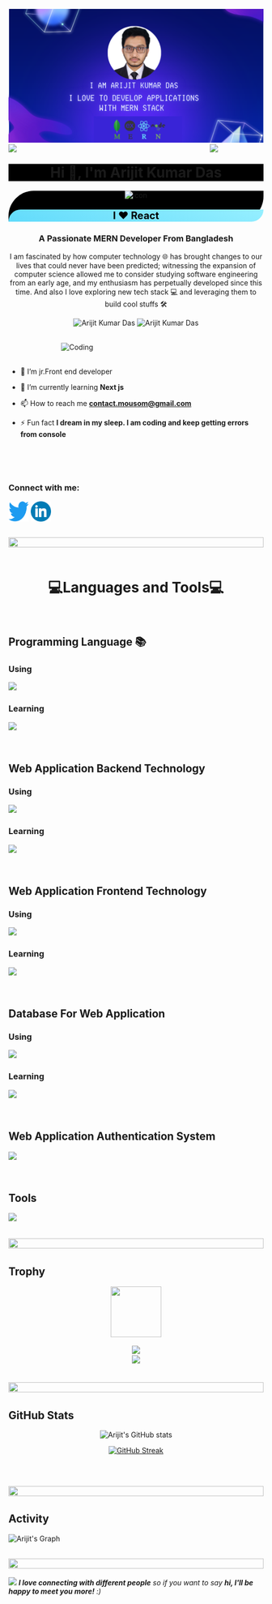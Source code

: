 <!-- ### Hi there 👋

<!--
**akdmausom/akdmausom** is a ✨ _special_ ✨ repository because its `README.md` (this file) appears on your GitHub profile.

Here are some ideas to get you started:

- 🔭 I’m currently working on ...
- 🌱 I’m currently learning ...
- 👯 I’m looking to collaborate on ...
- 🤔 I’m looking for help with ...
- 💬 Ask me about ...
- 📫 How to reach me: ...
- 😄 Pronouns: ...
- ⚡ Fun fact: ...
--> 

![Arijit Kumar Das Cover Photo](/assets/social_images/mern_stack.png "San Juan Mountains")
<img align="left" src="https://user-images.githubusercontent.com/65187002/144930161-2f783401-8d27-4fdf-a2f7-cc0ba32f1f1f.gif" width="21%" style="display:inline;"><img align="right" src="https://user-images.githubusercontent.com/65187002/144930161-2f783401-8d27-4fdf-a2f7-cc0ba32f1f1f.gif" width="21%" style="display:inline;">

<h1 align="center" style="background: black; height:auto;">Hi 👋, I'm Arijit Kumar Das</h1>
<div align="center" style="background: black; border-radius: 50px 0px;"><img src="https://techstack-generator.vercel.app/react-icon.svg" alt="icon" width="50" height="50" />
<p style="color:black; border-radius: 50px 0px; font-size: 20px; background-image: linear-gradient(18deg, #61dbfb, #96EFFF);"><strong>I ❤ React</strong></p>
</div>
<h3 align="center">A Passionate MERN Developer From Bangladesh</h3>
<p align="center">I am fascinated by how computer technology 🌐 has brought changes to our lives that could never have been predicted; witnessing the expansion of computer science allowed me to consider studying software engineering from an early age, and my enthusiasm has perpetually developed since this time. And also I love exploring new tech stack 💻 and leveraging them to build cool stuffs 🛠️</p>
<p align="center"> 
 <img src="https://komarev.com/ghpvc/?username=akdmausom&label=Profile%20views&color=0e75b6&style=flat" alt="Arijit Kumar Das" /> 
 <img src="https://img.shields.io/badge/Languages-JavaScript | Typescript | Python |  -green.svg" alt="Arijit Kumar Das" languages" />

</p>



<br>




<img align="right" alt="Coding" width="400" src="https://user-images.githubusercontent.com/74038190/229223263-cf2e4b07-2615-4f87-9c38-e37600f8381a.gif">
<br><br>

- 🔭 I’m jr.Front end developer

- 🌱 I’m currently learning **Next js**

- 📫 How to reach me **contact.mousom@gmail.com**

- ⚡ Fun fact **I dream in my sleep. I am coding and keep getting errors from console**

<br><br><br>
<h3 align="left">Connect with me:</h3>
<p align="left">
<a href="https://twitter.com/contact_arijit" target="blank"><img align="center" src="/assets/social_images/Logo_of_Twitter.svg.png" alt="contact_arijit" height="40" width="40" /></a>
<a href="https://linkedin.com/in/contact-arijit" target="blank"><img align="center" src="/assets/social_images/702300.png" alt="contact-arijit" height="40" width="40" /></a>


</p>
<br>

<img src="https://i.imgur.com/dBaSKWF.gif" height="20" width="100%">
<br><br>
<h1 align="center">💻Languages and Tools💻</h1>
<br>
<h2>Programming Language 📚</h2>

  <p  align="left">
  <div><h3>Using </h3></div>
  <a href="https://skillicons.dev">
    <img src="https://skillicons.dev/icons?i=javascript" />
  </a>
   <div><h3>Learning </h3></div>
  <a href="https://skillicons.dev">
    <img src="https://skillicons.dev/icons?i=python,typescript" />
  </a>
  
</p>
<br>

<h2>Web Application Backend Technology </h2>
<p align="left">
  <div><h3>Using </h3></div>
  <a href="https://skillicons.dev">
    <img src="https://skillicons.dev/icons?i=nodejs,express" />
  </a>
   <div><h3>Learning </h3></div>
  <a href="https://skillicons.dev">
    <img src="https://skillicons.dev/icons?i=django" />
  </a>
</p>
<br>

<h2>Web Application Frontend Technology </h2>
<p align="left">
<div><h3>Using </h3></div>
  <a href="https://skillicons.dev">
    <img src="https://skillicons.dev/icons?i=react,tailwind,bootstrap,css,sass,html" />
  </a>
    <div><h3>Learning </h3></div>
  <a href="https://skillicons.dev">
    <img src="https://skillicons.dev/icons?i=nextjs,materialui" />
  </a>
</p>
<br>

<h2>Database For Web Application</h2>
<div><h3>Using </h3></div>
<p align="left">
  <a href="https://skillicons.dev">
    <img src="https://skillicons.dev/icons?i=mongodb" />
  </a>
  <div><h3>Learning </h3></div>
  <a href="https://skillicons.dev">
    <img src="https://skillicons.dev/icons?i=postgres,mysql" />
  </a>
</p>
<br>

<h2>Web Application Authentication System</h2>
<p align="left">
  <a href="https://skillicons.dev">
    <img src="https://skillicons.dev/icons?i=firebase" />
  </a>
</p>
<br>

<h2>Tools</h2>
<p align="left">
  <a href="https://skillicons.dev">
    <img src="https://skillicons.dev/icons?i=git,github,figma,xd,idea,vscode,postman,linux" />
  </a>
</p>
<br>


<img src="https://i.imgur.com/dBaSKWF.gif" height="20" width="100%">

<h2 align="left">Trophy</h2>

<p align="center">
<img src="https://media.tenor.com/0ENB5HuTH0gAAAAi/trophy-beker.gif"  width="100px" height="100px"></p>
  
<div align="center">
<img src="https://github-profile-trophy.vercel.app/?username=akdmausom&theme=matrix&no-bg=true&no-frame=true&row=1&column=4&title=MultiLanguage,Commits,PullRequest,Reviews">
 </div>

<div align="center">
<img src="https://github-profile-trophy.vercel.app/?username=akdmausom&theme=matrix&no-bg=true&no-frame=true&row=1&column=4&title=Repositories,Organizations,Stars,Followers">
 </div>
 <br><br>

<img src="https://i.imgur.com/dBaSKWF.gif" height="20" width="100%">

<h2 align="left">GitHub Stats</h2>
<div align="center">
 
![Arijit's GitHub stats](https://github-readme-stats.vercel.app/api?username=akdmausom\&theme=midnight-purple\&show_icons=true\&show=reviews,prs_merged,prs_merged_percentage\&hide=contribs,issues)

[![GitHub Streak](https://streak-stats.demolab.com/?user=akdmausom&theme=midnight-purple)](https://git.io/streak-stats)

</div>

<br><br>

<img src="https://i.imgur.com/dBaSKWF.gif" height="20" width="100%">

<h2 align="left">Activity</h2>

![Arijit's Graph](https://github-readme-activity-graph.vercel.app/graph?username=akdmausom&custom_title=Supun's%20GitHub%20Activity%20Graph&bg_color=0D1117&color=7F3FBF&line=7F3FBF&point=7F3FBF&area_color=FFFFFF&title_color=FFFFFF&area=true)
<br><br>

<img src="https://i.imgur.com/dBaSKWF.gif" height="20" width="100%">

<img src="https://media.giphy.com/media/LnQjpWaON8nhr21vNW/giphy.gif" width="60"> <em><b>I love connecting with different people</b> so if you want to say <b>hi, I'll be happy to meet you more!</b> :)</em>

<br> 


